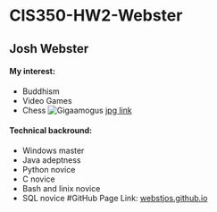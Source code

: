 # CIS350-HW2-Webster
## Josh Webster
#### My interest:
- Buddhism
- Video Games
- Chess
![Gigaamogus](https://img.ifunny.co/images/266765d63b8daa14519ea5d273c837ac86e386f8c68766cb5da0cc905230416c_1.jpg)
[jpg link](https://img.ifunny.co/images/266765d63b8daa14519ea5d273c837ac86e386f8c68766cb5da0cc905230416c_1.jpg)
#### Technical backround:
- Windows master
- Java adeptness
- Python novice
- C novice
- Bash and linix novice
- SQL novice
#GitHub Page Link:
[webstjos.github.io](https://webstjos.github.io/)
